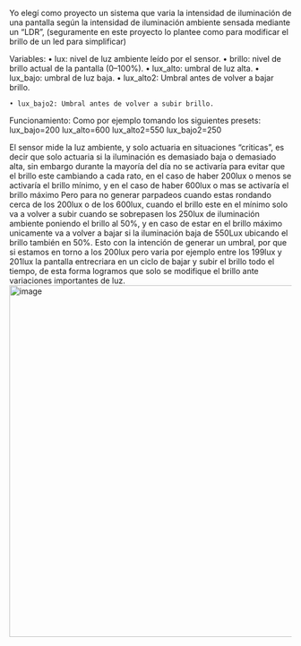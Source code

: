 Yo elegí como proyecto un sistema que varia la intensidad de iluminación de una pantalla según la intensidad de iluminación ambiente sensada mediante un “LDR”, (seguramente en este proyecto lo plantee como para modificar el brillo de un led para simplificar)

Variables:
    • lux: nivel de luz ambiente leído por el sensor.
    • brillo: nivel de brillo actual de la pantalla (0–100%).
    • lux_alto: umbral de luz alta.
    • lux_bajo: umbral de luz baja.
    • lux_alto2: Umbral antes de volver a bajar brillo.
      
    • lux_bajo2: Umbral antes de volver a subir brillo.
Funcionamiento: 
Como por ejemplo tomando los siguientes presets:
lux_bajo=200
lux_alto=600
lux_alto2=550
lux_bajo2=250


El sensor mide la luz ambiente, y solo actuaria en situaciones “criticas”, es decir que solo actuaria si la iluminación es demasiado baja o demasiado alta, sin embargo durante la mayoría del día no se activaría para evitar que el brillo este cambiando a cada rato, en el caso de haber 200lux o menos se activaría el brillo mínimo, y en el caso de haber 600lux o mas se activaría el brillo máximo
Pero para no generar parpadeos cuando estas rondando cerca de los 200lux o de los 600lux, cuando el brillo este en el mínimo solo va a volver a subir cuando se sobrepasen los 250lux de  iluminación ambiente poniendo el brillo al 50%, y en caso de estar en el brillo máximo unicamente va a volver a bajar si la iluminación baja de 550Lux ubicando el brillo también en 50%. Esto con la intención de generar un umbral, por que si estamos en torno a los 200lux pero varia por ejemplo entre los 199lux y 201lux la pantalla entrecriara en un ciclo de bajar y subir el brillo todo el tiempo, de esta forma logramos que solo se modifique el brillo ante variaciones importantes de luz.<img width="1080" height="628" alt="image" src="https://github.com/user-attachments/assets/b7310029-e13d-491f-af5e-b53c4608205d" />

